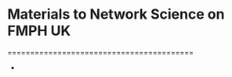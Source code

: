 # Materials to Network Science on FMPH UK
=========================================

* [](https://sluzby.fmph.uniba.sk/infolist/sk/1-DAV-304_20.html)